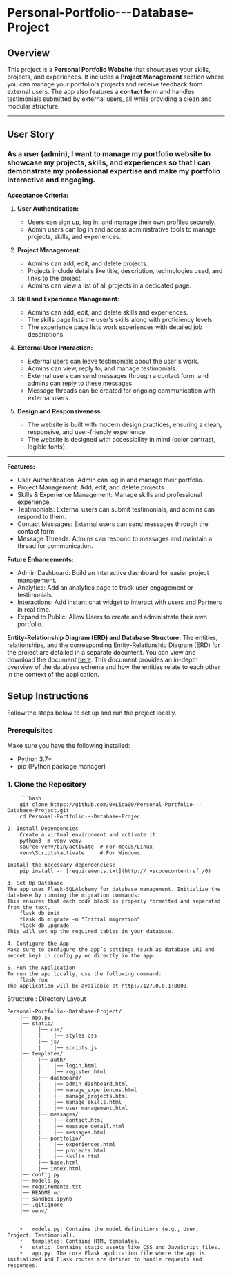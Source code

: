 # Personal-Portfolio---Database-Project

## Overview

This project is a **Personal Portfolio Website** that showcases your skills, projects, and experiences. It includes a **Project Management** section where you can manage your portfolio's projects and receive feedback from external users. The app also features a **contact form** and handles testimonials submitted by external users, all while providing a clean and modular structure.

---

## User Story

### **As a user (admin), I want to manage my portfolio website to showcase my projects, skills, and experiences so that I can demonstrate my professional expertise and make my portfolio interactive and engaging.**

**Acceptance Criteria:**

1. **User Authentication:**
   - Users can sign up, log in, and manage their own profiles securely.
   - Admin users can log in and access administrative tools to manage projects, skills, and experiences.

2. **Project Management:**
   - Admins can add, edit, and delete projects.
   - Projects include details like title, description, technologies used, and links to the project.
   - Admins can view a list of all projects in a dedicated page.

3. **Skill and Experience Management:**
   - Admins can add, edit, and delete skills and experiences.
   - The skills page lists the user's skills along with proficiency levels.
   - The experience page lists work experiences with detailed job descriptions.

4. **External User Interaction:**
   - External users can leave testimonials about the user's work.
   - Admins can view, reply to, and manage testimonials.
   - External users can send messages through a contact form, and admins can reply to these messages.
   - Message threads can be created for ongoing communication with external users.

5. **Design and Responsiveness:**
   - The website is built with modern design practices, ensuring a clean, responsive, and user-friendly experience.
   - The website is designed with accessibility in mind (color contrast, legible fonts).

---
**Features:**
   - User Authentication: Admin can log in and manage their portfolio.
   - Project Management: Add, edit, and delete projects
   - Skills & Experience Management: Manage skills and professional experience.
   - Testimonials: External users can submit testimonials, and admins can respond to them.
   - Contact Messages: External users can send messages through the contact form.
   - Message Threads: Admins can respond to messages and maintain a thread for communication.

**Future Enhancements:**
   - Admin Dashboard: Build an interactive dashboard for easier project management.
   - Analytics: Add an analytics page to track user engagement or testimonials.
   - Interactions: Add instant chat widget to interact with users and Partners in real time.
   - Expand to Public: Allow Users to create and administrate their own portfolio.

**Entity-Relationship Diagram (ERD) and Database Structure:**
    The entities, relationships, and the corresponding Entity-Relationship Diagram (ERD) for the project are detailed in a separate document. You can view and download the document [here](docs/Personal_Portfolio_Website_with_Project_Management.pdf).
    This document provides an in-depth overview of the database schema and how the entities relate to each other in the context of the application.

## Setup Instructions

Follow the steps below to set up and run the project locally.

### Prerequisites

Make sure you have the following installed:
- Python 3.7+
- pip (Python package manager)

### 1. Clone the Repository
        ```bash
        git clone https://github.com/0xLida00/Personal-Portfolio---Database-Project.git
        cd Personal-Portfolio---Database-Projec

    2. Install Dependencies
        Create a virtual environment and activate it:
        python3 -m venv venv
        source venv/bin/activate  # For macOS/Linux
        venv\Scripts\activate     # For Windows

    Install the necessary dependencies:
        pip install -r [requirements.txt](http://_vscodecontentref_/0)

    3. Set Up Database
    The app uses Flask-SQLAlchemy for database management. Initialize the database by running the migration commands:
    This ensures that each code block is properly formatted and separated from the text.
        flask db init
        flask db migrate -m "Initial migration"
        flask db upgrade
    This will set up the required tables in your database.

    4. Configure the App
    Make sure to configure the app’s settings (such as database URI and secret key) in config.py or directly in the app.

    5. Run the Application
    To run the app locally, use the following command:
        flask run
    The application will be available at http://127.0.0.1:8000.


Structure :
Directory Layout
```
Personal-Portfolio--Database-Project/
    |── app.py
    |── static/
    |     |── css/
    |     |    |── styles.css
    |     |── js/
    |     |    |── scripts.js
    |── templates/
    |     |── auth/
    |     |    |── login.html
    |     |    |── register.html
    |     |── dashboard/
    |     |    |── admin_dashboard.html
    |     |    |── manage_experiences.html
    |     |    |── manage_projects.html
    |     |    |── manage_skills.html
    |     |    |── user_management.html
    |     |── messages/
    |     |    |── contact.html
    |     |    |── message_detail.html
    |     |    |── messages.html
    |     |── portfolio/
    |     |    |── experiences.html
    |     |    |── projects.html
    |     |    |── skills.html
    |     |── base.html
    |     |── index.html
    |── config.py
    |── models.py
    |── requirements.txt
    |── README.md
    |── sandbox.ipynb
    |── .gitignore
    |── venv/


	•	models.py: Contains the model definitions (e.g., User, Project, Testimonial).
	•	templates: Contains HTML templates.
	•	static: Contains static assets like CSS and JavaScript files.
	•	app.py: The core Flask application file where the app is initialized and Flask routes are defined to handle requests and responses.

